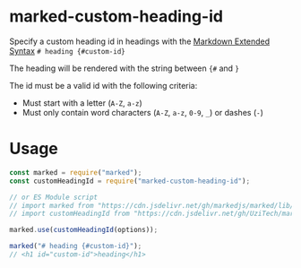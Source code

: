 # marked-custom-heading-id

Specify a custom heading id in headings with the [Markdown Extended Syntax](https://www.markdownguide.org/extended-syntax/#heading-ids) `# heading {#custom-id}`

The heading will be rendered with the string between `{#` and `}`

The id must be a valid id with the following criteria:

  - Must start with a letter (`A-Z`, `a-z`)
  - Must only contain word characters (`A-Z`, `a-z`, `0-9`, `_`) or dashes (`-`)

# Usage

```js
const marked = require("marked");
const customHeadingId = require("marked-custom-heading-id");

// or ES Module script
// import marked from "https://cdn.jsdelivr.net/gh/markedjs/marked/lib/marked.esm.js";
// import customHeadingId from "https://cdn.jsdelivr.net/gh/UziTech/marked-custom-heading-id/lib/index.mjs";

marked.use(customHeadingId(options));

marked("# heading {#custom-id}");
// <h1 id="custom-id">heading</h1>
```
